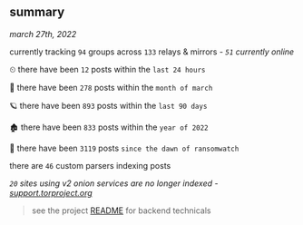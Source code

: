
## summary
_march 27th, 2022_

currently tracking `94` groups across `133` relays & mirrors - _`51` currently online_

⏲ there have been `12` posts within the `last 24 hours`

🦈 there have been `278` posts within the `month of march`

🪐 there have been `893` posts within the `last 90 days`

🏚 there have been `833` posts within the `year of 2022`

🦕 there have been `3119` posts `since the dawn of ransomwatch`

there are `46` custom parsers indexing posts

_`20` sites using v2 onion services are no longer indexed - [support.torproject.org](https://support.torproject.org/onionservices/v2-deprecation/)_

> see the project [README](https://github.com/thetanz/ransomwatch#ransomwatch--) for backend technicals
